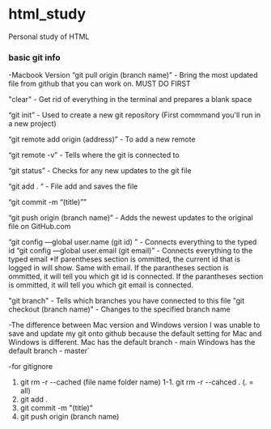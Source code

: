 
# html_study
Personal study of HTML
### basic git info
-Macbook Version 
“git pull origin (branch name)” - Bring the most updated file from github that you can work on. MUST DO FIRST

"clear" - Get rid of everything in the terminal and prepares a blank space

“git init” - Used to create a new git repository (First commmand you'll run in a new project)

“git remote add origin (address)” - To add a new remote

“git remote -v”  - Tells where the git is connected to 

“git status” - Checks for any new updates to the git file

“git add . “ - File add and saves the file

“git commit -m “(title)”” 

“git push origin (branch name)” - Adds the newest updates to the original file on GitHub.com

“git config —global user.name (git id) ” - Connects everything to the typed id
“git config —global user.email (git email)” - Connects everything to the typed email
*If parentheses section is ommitted, the current id that is logged in will show. Same with email.
    If the parantheses section is ommitted, it will tell you which git id is connected.
    If the parantheses section is ommitted, it will tell you which git email is connected.

"git branch" - Tells which branches you have connected to this file
"git checkout (branch name)" - Changes to the specified branch name

-The difference between Mac version and Windows version
I was unable to save and update my git onto github because the default setting for Mac and Windows is different. 
Mac has the default branch - main
Windows has the default branch - master`

-for gitignore
1. git rm -r  --cached (file name folder name)
    1-1. git rm -r --cahced . (. = all)
2. git add .
3. git commit -m "(title)"
4. git push origin (branch name)
